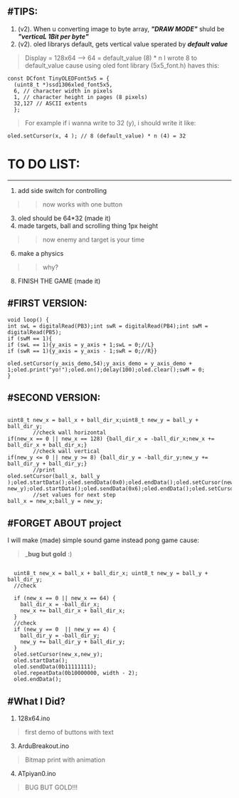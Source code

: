 #TIPS:
---
1. (v2). When u converting image to byte array, ___"DRAW MODE"___ shuld be ___"verticaL 1Bit per byte"___
2. (v2). oled librarys default, gets vertical value sperated by ___default value___
>Display = 128x64 -->  64 = default_value (8) * n
>I wrote 8 to default_value cause using oled font library (5x5_font.h) haves this:
```plaintext
const DCfont TinyOLEDFont5x5 = {
  (uint8_t *)ssd1306xled_font5x5,
  6, // character width in pixels
  1, // character height in pages (8 pixels)
  32,127 // ASCII extents
  };
```
>For example if i wanna write to 32 (y), i should write it like:
```plaintext
oled.setCursor(x, 4 ); // 8 (default_value) * n (4) = 32
```
# TO DO LIST:
---
1. add side switch for controlling 
>> now works with one button
3. oled should be 64*32 (made it)
4. made targets, ball and scrolling thing 1px height 
>> now enemy and target is your time 
6. make a physics 
>> why?
8. FINISH THE GAME (made it)

#FIRST VERSION:
---
```plaintext 
void loop() {
int swL = digitalRead(PB3);int swR = digitalRead(PB4);int swM = digitalRead(PB5);
if (swM == 1){
if (swL == 1){y_axis = y_axis + 1;swL = 0;//L}
if (swR == 1){y_axis = y_axis - 1;swR = 0;//R}}

oled.setCursor(y_axis_demo,54);y_axis_demo = y_axis_demo + 1;oled.print("yo!");oled.on();delay(100);oled.clear();swM = 0;
}
```

#SECOND VERSION:
---
```plaintext

uint8_t new_x = ball_x + ball_dir_x;uint8_t new_y = ball_y + ball_dir_y;
        //check wall horizontal
if(new_x == 0 || new_x == 128) {ball_dir_x = -ball_dir_x;new_x += ball_dir_x + ball_dir_x;}
        //check wall vertical
if(new_y <= 0 || new_y >= 8) {ball_dir_y = -ball_dir_y;new_y += ball_dir_y + ball_dir_y;}
        //print 
oled.setCursor(ball_x, ball_y );oled.startData();oled.sendData(0x0);oled.endData();oled.setCursor(new_x, new_y);oled.startData();oled.sendData(0x6);oled.endData();oled.setCursor(31,31);oled.print(new_y);
        //set values for next step
ball_x = new_x;ball_y = new_y;   

```

#FORGET ABOUT project
---
I will make (made) simple sound game instead pong game cause:
> ___bug but gold__ :)  
```plaintext

  uint8_t new_x = ball_x + ball_dir_x; uint8_t new_y = ball_y + ball_dir_y;
  //check

  if (new_x == 0 || new_x == 64) {
    ball_dir_x = -ball_dir_x;
    new_x += ball_dir_x + ball_dir_x;
  }
  //check
  if (new_y == 0  || new_y == 4) {
    ball_dir_y = -ball_dir_y;
    new_y += ball_dir_y + ball_dir_y;
  }
  oled.setCursor(new_x,new_y);
  oled.startData();
  oled.sendData(0b11111111);
  oled.repeatData(0b10000000, width - 2);
  oled.endData();
```
#What I Did?
---
1. 128x64.ino
>   first demo of buttons with text
3. ArduBreakout.ino
> Bitmap print with animation
4. ATpiyan0.ino
> BUG BUT GOLD!!!

